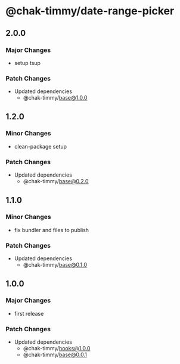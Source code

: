 # @chak-timmy/date-range-picker

## 2.0.0

### Major Changes

- setup tsup

### Patch Changes

- Updated dependencies
  - @chak-timmy/base@1.0.0

## 1.2.0

### Minor Changes

- clean-package setup

### Patch Changes

- Updated dependencies
  - @chak-timmy/base@0.2.0

## 1.1.0

### Minor Changes

- fix bundler and files to publish

### Patch Changes

- Updated dependencies
  - @chak-timmy/base@0.1.0

## 1.0.0

### Major Changes

- first release

### Patch Changes

- Updated dependencies
  - @chak-timmy/hooks@1.0.0
  - @chak-timmy/base@0.0.1
